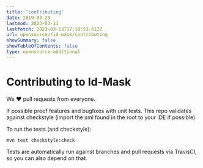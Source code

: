 ```yaml
---
title: 'contributing'
date: 2019-03-29
lastmod: 2023-03-11
lastfetch: 2023-03-13T17:18:53.612Z
url: opensource//id-mask/contributing
showSummary: false
showTableOfContents: false
type: opensource-additional
---
```

# Contributing to Id-Mask

We ❤ pull requests from everyone.

If possible proof features and bugfixes with unit tests.
This repo validates against checkstyle (import the xml found in the root to your IDE if possible)

To run the tests (and checkstyle):

```shell
mvn test checkstyle:check
```

Tests are automatically run against branches and pull requests
via TravisCI, so you can also depend on that.
